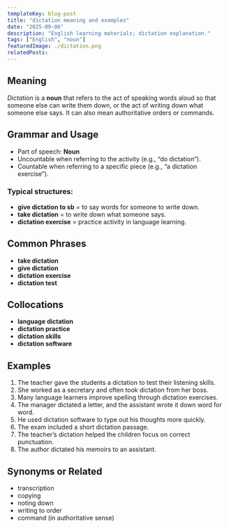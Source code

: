 ```yaml
---
templateKey: blog-post
title: "dictation meaning and examples"
date: "2025-09-06"
description: "English learning materials; dictation explanation."
tags: ["English", "noun"]
featuredImage: ./dictation.png
relatedPosts:
---
```


## Meaning

_Dictation_ is a **noun** that refers to the act of speaking words aloud so that someone else can write them down, or the act of writing down what someone else says. It can also mean authoritative orders or commands.

## Grammar and Usage

- Part of speech: **Noun**
- Uncountable when referring to the activity (e.g., “do dictation”).
- Countable when referring to a specific piece (e.g., “a dictation exercise”).

### Typical structures:

- **give dictation to sb** = to say words for someone to write down.
- **take dictation** = to write down what someone says.
- **dictation exercise** = practice activity in language learning.

## Common Phrases

- **take dictation**
- **give dictation**
- **dictation exercise**
- **dictation test**

## Collocations

- **language dictation**
- **dictation practice**
- **dictation skills**
- **dictation software**

## Examples

1. The teacher gave the students a dictation to test their listening skills.
2. She worked as a secretary and often took dictation from her boss.
3. Many language learners improve spelling through dictation exercises.
4. The manager dictated a letter, and the assistant wrote it down word for word.
5. He used dictation software to type out his thoughts more quickly.
6. The exam included a short dictation passage.
7. The teacher’s dictation helped the children focus on correct punctuation.
8. The author dictated his memoirs to an assistant.

## Synonyms or Related

- transcription
- copying
- noting down
- writing to order
- command (in authoritative sense)
